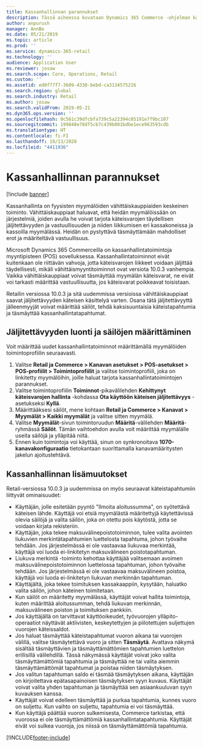```yaml
---
title: Kassanhallinnan parannukset
description: Tässä aiheessa kuvataan Dynamics 365 Commerce -ohjelman käteisvarojen hallinnan (POS) parannuksia.
author: anpurush
manager: AnnBe
ms.date: 05/21/2019
ms.topic: article
ms.prod: ''
ms.service: dynamics-365-retail
ms.technology: ''
audience: Application User
ms.reviewer: josaw
ms.search.scope: Core, Operations, Retail
ms.custom: ''
ms.assetid: ed0f77f7-3609-4330-bebd-ca3134575216
ms.search.region: global
ms.search.industry: Retail
ms.author: josaw
ms.search.validFrom: 2019-05-21
ms.dyn365.ops.version: ''
ms.openlocfilehash: 0c561c39dfcbfa739c5a22394c05191e7f9bc107
ms.sourcegitcommit: 199848e78df5cb7c439b001bdbe1ece963593cdb
ms.translationtype: HT
ms.contentlocale: fi-FI
ms.lasthandoff: 10/13/2020
ms.locfileid: "4411936"
---
```

# <a name="cash-management-improvements"></a>Kassanhallinnan parannukset

[!include [banner](includes/banner.md)]


Kassanhallinta on fyysisten myymälöiden vähittäiskauppiaiden keskeinen toiminto. Vähittäiskauppiaat haluavat, että heidän myymälöissään on järjestelmiä, joiden avulla he voivat tarjota käteisvarojen täydellisen jäljitettävyyden ja vastuullisuuden ja niiden liikkumisen eri kassakoneissa ja kassoilla myymälässä. Heidän on pystyttävä täsmäyttämään mahdolliset erot ja määriteltävä vastuullisuus.


Microsoft Dynamics 365 Commerceilla on kassanhallintatoimintoja myyntipisteen (POS) sovelluksessa. Kassanhallintatoiminnot eivät kuitenkaan ole riittävän vahvoja, jotta käteisvarojen liikkeet voidaan jäljittää täydellisesti, mikäli vähittäismyyntitoiminnot ovat versiota 10.0.3 vanhempia. Vaikka vähittäiskauppiaat voivat täsmäyttää myymälän käteisvarat, ne eivät voi tarkasti määrittää vastuullisuutta, jos käteisvarat poikkeavat toisistaan.


Retailin versiossa 10.0.3 ja sitä uudemmissa versioissa vähittäiskauppiaat saavat jäljitettävyyden käteisen käsittelyä varten. Osana tätä jäljitettävyyttä jälleenmyyjät voivat määrittää säilöt, tehdä kaksisuuntaisia käteistapahtumia ja täsmäyttää kassanhallintatapahtumat.

## <a name="set-up-traceability-and-define-safes"></a>Jäljitettävyyden luonti ja säilöjen määrittäminen

Voit määrittää uudet kassanhallintatoiminnot määrittämällä myymälöiden toimintoprofiilin seuraavasti.

1. Valitse **Retail ja Commerce \> Kanavan asetukset \> POS-asetukset \> POS-profiilit \> Toimintoprofiilit** ja valitse toimintoprofiili, joka on linkitetty myymälöihin, joille haluat tarjota kassanhallintatoimintojen parannukset.
2. Valitse toimintoprofiilin **Toiminnot**-pikavälilehden **Kehittynyt käteisvarojen hallinta** -kohdassa **Ota käyttöön käteisen jäljitettävyys** -asetukseksi **Kyllä**.
3. Määrittääksesi säilöt, mene kohtaan **Retail ja Commerce \> Kanavat \> Myymälät \> Kaikki myymälät** ja valitse sitten myymälä.
4. Valitse **Myymälät**-sivun toimintoruudun **Määritä**-välilehden **Määritä**-ryhmässä **Säilöt**. Tämän vaihtoehdon avulla voit määrittää myymälälle useita säilöjä ja ylläpitää niitä.
4. Ennen kuin toimintoja voi käyttää, sinun on synkronoitava **1070-kanavakonfiguraatio** tietokantaan suorittamalla kanavamääritysten jakelun ajoitustehtävä.

## <a name="additional-cash-management-changes"></a>Kassanhallinnan lisämuutokset

Retail-versiossa 10.0.3 ja uudemmissa on myös seuraavat käteistapahtumiin liittyvät ominaisuudet:

- Käyttäjän, jolle esitetään pyyntö "Ilmoita aloitussumma", on syötettävä käteisen lähde. Käyttäjä voi etsiä myymälästä määritettyjä käytettävissä olevia säilöjä ja valita säilön, joka on otettu pois käytöstä, jotta se voidaan kirjata rekisteriin.
- Käyttäjän, joka tekee maksuvälinepoistotoiminnon, tulee valita avointen liukuvien merkintätapahtumien luettelosta tapahtuma, johon työvaihe tehdään. Jos järjestelmässä ei ole vastaavaa liukuvaa merkintää, käyttäjä voi luoda ei-linkitetyn maksuvälineen poistotapahtuman.
- Liukuva merkintä -toiminto kehottaa käyttäjää valitsemaan avoimen maksuvälinepoistotoiminnon luettelossa tapahtuman, johon työvaihe tehdään. Jos järjestelmässä ei ole vastaavaa maksuvälineen poistoa, käyttäjä voi luoda ei-linkitetyn liukuvan merkinnän tapahtuman.
- Käyttäjältä, joka tekee toimituksen kassakaappiin, kysytään, haluatko valita säilön, johon käteinen toimitetaan.
- Kun säilöt on määritetty myymälässä, käyttäjät voivat hallita toimintoja, kuten määrittää aloitussumman, tehdä liukuvan merkinnän, maksuvälineen poiston ja toimituksen pankkiin.
- Jos käyttäjällä on tarvittavat käyttöoikeudet, työvuorojen ylläpito-operaatiot näyttävät aktiivisten, keskeytettyjen ja piilotettujen suljettujen vuorojen käteissaldot.
- Jos haluat täsmäyttää käteistapahtumat vuoron aikana tai vuorojen välillä, valitse täsmäytettävä vuoro ja sitten **Täsmäytä**. Avattava näkymä sisältää täsmäyttävien ja täsmäyttämättömien tapahtumien luettelon erillisillä välilehdillä. Tässä näkymässä käyttäjät voivat joko valita täsmäyttämättömiä tapahtumia ja täsmäyttää ne tai valita aiemmin täsmäyttämättömät tapahtumat ja poistaa niiden täsmäytyksen.
- Jos valitun tapahtuman saldo ei täsmää täsmäytyksen aikana, käyttäjän on kirjoitettava epätasapainoisen täsmäytyksen syyn kuvaus. Käyttäjät voivat valita yhden tapahtuman ja täsmäyttää sen asiaankuuluvan syyn kuvauksen kanssa.
- Käyttäjät voivat edelleen täsmäyttää ja purkaa tapahtumia, kunnes vuoro on suljettu. Kun vaihto on suljettu, tapahtumia ei voi täsmäyttää.
- Kun käyttäjä päättää vuoron sulkemisesta, Commerce tarkistaa, että vuorossa ei ole täsmäyttämättömiä kassanhallintatapahtumia. Käyttäjät eivät voi sulkea vuoroja, jos niissä on täsmäyttämättömiä tapahtumia.


[!INCLUDE[footer-include](../includes/footer-banner.md)]